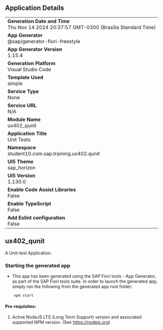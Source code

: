 ## Application Details
|               |
| ------------- |
|**Generation Date and Time**<br>Thu Nov 14 2024 20:37:57 GMT-0300 (Brasilia Standard Time)|
|**App Generator**<br>@sap/generator-fiori-freestyle|
|**App Generator Version**<br>1.15.4|
|**Generation Platform**<br>Visual Studio Code|
|**Template Used**<br>simple|
|**Service Type**<br>None|
|**Service URL**<br>N/A|
|**Module Name**<br>ux402_qunit|
|**Application Title**<br>Unit Tests|
|**Namespace**<br>student10.com.sap.training.ux402.qunit|
|**UI5 Theme**<br>sap_horizon|
|**UI5 Version**<br>1.130.0|
|**Enable Code Assist Libraries**<br>False|
|**Enable TypeScript**<br>False|
|**Add Eslint configuration**<br>False|

## ux402_qunit

A Unit-test Application.

### Starting the generated app

-   This app has been generated using the SAP Fiori tools - App Generator, as part of the SAP Fiori tools suite.  In order to launch the generated app, simply run the following from the generated app root folder:

```
    npm start
```

#### Pre-requisites:

1. Active NodeJS LTS (Long Term Support) version and associated supported NPM version.  (See https://nodejs.org)


